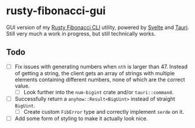 # rusty-fibonacci-gui

GUI version of my [Rusty Fibonacci CLI](https://github.com/egriff89/rusty-fibonacci) utility, powered by [Svelte](https://svelte.dev/) and [Tauri](https://tauri.app/). Still very much a work in progress, but still technically works.

## Todo
- [ ] Fix issues with generating numbers when `nth` is larger than 47. Instead of getting a string, the client gets an array of strings with multiple elements containing different numbers, none of which are the correct value.
	- [ ] Look further into the `num-bigint` crate and/or `tauri::command`.
- [ ] Successfully return a `anyhow::Result<BigUint>` instead of straight `BigUint`.
	- [ ] Create custom `FibError` type and correctly implement `serde` on it.
- [ ] Add some form of styling to make it actually look nice.